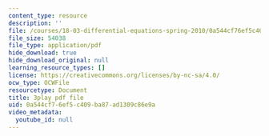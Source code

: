 ```yaml
---
content_type: resource
description: ''
file: /courses/18-03-differential-equations-spring-2010/0a544cf76ef5c409ba87ad1309c86e9a_te6Mplq3DCU.pdf
file_size: 54038
file_type: application/pdf
hide_download: true
hide_download_original: null
learning_resource_types: []
license: https://creativecommons.org/licenses/by-nc-sa/4.0/
ocw_type: OCWFile
resourcetype: Document
title: 3play pdf file
uid: 0a544cf7-6ef5-c409-ba87-ad1309c86e9a
video_metadata:
  youtube_id: null
---
```

